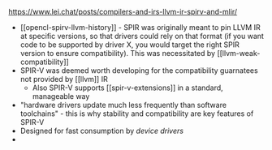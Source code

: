 https://www.lei.chat/posts/compilers-and-irs-llvm-ir-spirv-and-mlir/
- [[opencl-spirv-llvm-history]] - SPIR was originally meant to pin LLVM IR at specific versions, so that drivers could rely on that format (if you want code to be supported by driver X, you would target the right SPIR version to ensure compatibility). This was necessitated by [[llvm-weak-compatibility]]
- SPIR-V was deemed worth developing for the compatibility guarnatees not provided by [[llvm]] IR
	- Also SPIR-V supports [[spir-v-extensions]] in a standard, manageable way
- "hardware drivers update much less frequently than software toolchains" - this is why stability and compatibility are key features of SPIR-V
- Designed for fast consumption by *device drivers*
- 